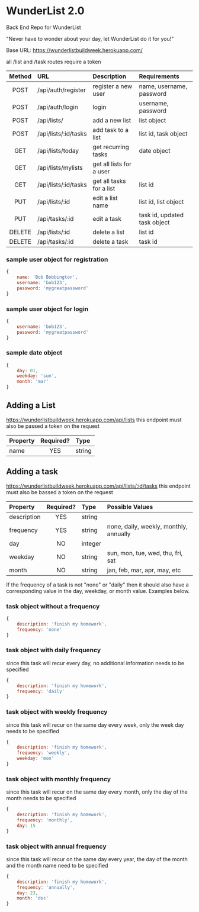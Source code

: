 # WunderList 2.0
Back End Repo for WunderList

"Never have to wonder about your day, let WunderList do it for you!"

Base URL:
<https://wunderlistbuildweek.herokuapp.com/>


all /list and /task routes require a token

|Method| URL | Description| Requirements|
|:-----:|:-----|:-----|:-----|
|POST| /api/auth/register| register a new user| name, username, password|
|POST| /api/auth/login| login | username, password|
|POST| /api/lists/| add a new list |list object|
|POST| /api/lists/:id/tasks| add task to a list |list id, task object|
|GET| /api/lists/today| get recurring tasks |date object|
|GET| /api/lists/mylists| get all lists for a user |
|GET| /api/lists/:id/tasks| get all tasks for a list |list id|
|PUT| /api/lists/:id| edit a list name | list id, list object|
|PUT| /api/tasks/:id| edit a task | task id, updated task object|
|DELETE| /api/lists/:id| delete a list | list id|
|DELETE| /api/tasks/:id| delete a task | task id|



### sample user object for registration
```javascript
{
    name: 'Bob Bobbington',
    username: 'bob123',
    password: 'mygreatpassword'
}
```

### sample user object for login
```javascript
{
    username: 'bob123',
    password: 'mygreatpassword'
}
```

### sample date object
```javascript
{
    day: 01,
    weekday: 'sun',
    month: 'mar'
}
```

## Adding a List

<https://wunderlistbuildweek.herokuapp.com/api/lists>
this endpoint must also be passed a token on the request

|Property| Required? | Type| 
|:-----|:-----:|:-----|
|name| YES| string| 


## Adding a task
<https://wunderlistbuildweek.herokuapp.com/api/lists/:id/tasks> this endpoint must also be bassed a token on the request

|Property| Required? | Type| Possible Values|
|:-----|:-----:|:-----|:----|
|description| YES| string| 
|frequency| YES| string| none, daily, weekly, monthly, annually|
|day| NO | integer| 
|weekday|NO| string| sun, mon, tue, wed, thu, fri, sat|
|month|NO|string| jan, feb, mar, apr, may, etc|

If the frequency of a task is not "none" or "daily" then it should also have a corresponding value in the day, weekday, or month value. Examples below.


### task object without a frequency
```javascript
{
    description: 'finish my homework',
    frequency: 'none'
}
```

### task object with daily frequency
since this task will recur every day, no additional information needs to be specified
```javascript
{
    description: 'finish my homework',
    frequency: 'daily'
}
```

### task object with weekly frequency
since this task will recur on the same day every week, only the week day needs to be specified
```javascript
{
    description: 'finish my homework',
    frequency: 'weekly',
    weekday: 'mon'
}
```

### task object with monthly frequency
since this task will recur on the same day every month, only the day of the month needs to be specified
```javascript
{
    description: 'finish my homework',
    frequency: 'monthly',
    day: 15
}
```

### task object with annual frequency
since this task will recur on the same day every year, the day of the month and the month name need to be specified
```javascript
{
    description: 'finish my homework',
    frequency: 'annually',
    day: 23,
    month: 'dec'
}
```





